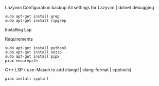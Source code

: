 Lazyvim Configuration backup
All settings for Lazyvim | dotnet debugging

```
sudo apt-get install grep
sudo apt-get install ripgrep
```

Installing Lsp

Requirements
```
sudo apt-get install python3
sudo apt-get install unzip
sudo apt-get install pipx
pipx ensurepath
```
C++ LSP ( use :Mason to add clangd | clang-format | cpptools)
```
pipx install cpplint
```
